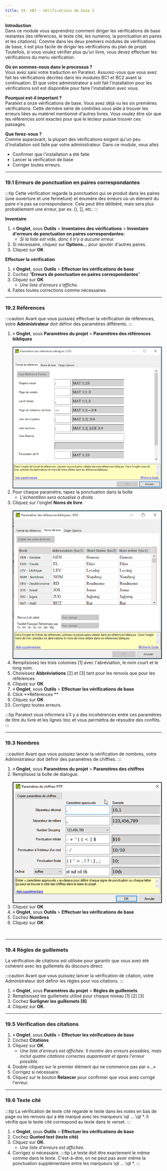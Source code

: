 ```yaml
---
title: 19. VB3 – Vérifications de base 3
---
```

**Introduction**  
Dans ce module vous apprendrez comment diriger les vérifications de base restantes (les références, le texte cité, les numéros, la ponctuation en paires et les citations). Comme dans les deux premiers modules de vérifications de base, il est plus facile de diriger les vérifications du plan de projet. Toutefois, si vous voulez vérifier plus qu'un livre, vous devez effectuer les vérifications du menu vérification.

**Où en sommes-nous dans le processus ?**  
Vous avez saisi votre traduction en Paratext. Assurez-vous que vous avez fait les vérifications décrites dans les modules BC1 et BC2 avant la continuation. Et que votre administrateur a soit fait l'installation pour les vérifications soit est disponible pour faire l'installation avec vous.

**Pourquoi est-il important ?**  
Paratext a onze vérifications de base. Vous avez déjà vu les six premières vérifications. Cette dernière série de contrôles vous aide à trouver les erreurs liées au matériel mentionné d'autres livres. Vous voulez être sûr que les références sont exactes pour que le lecteur puisse trouver ces passages.

**Que ferez-vous ?**  
Comme auparavant, la plupart des vérifications exigent qu'un peu d'installation soit faite par votre administrateur. Dans ce module, vous allez

-  Confirmer que l'installation a été faite
-  Lancer la vérification de base
-  Corriger toutes erreurs.

----
### 19.1 Erreurs de ponctuation en paires correspondantes

:::tip
Cette vérification regarde la ponctuation qui se produit dans les paires (une ouverture et une fermeture) et énumère des erreurs où un élément du paire n'a pas sa correspondance. Cela peut être délibéré, mais sera plus probablement une erreur, par ex. (), [], etc.
:::

**Inventaire**  
1. **≡ Onglet**, sous **Outils** \> **Inventaires des vérifications** \> **Inventaire d'erreurs de ponctuation en paires correspondantes:**  
    -  *Si la liste est vide, donc il n'y a aucune erreur.*  
1. Si nécessaire, cliquez sur **Options…** pour ajouter d'autres paires.
1. Cliquez sur **OK**

**Effectuer  la vérification**  
1. **≡ Onglet**, sous **Outils** \> **Effectuer les vérifications de base**
1. Cochez “**Erreurs de ponctuation en paires correspondantes**”
1. Cliquez sur **OK**  
    -  *Une liste d'erreurs s'affiche.*  
1. Faites toutes corrections comme nécessaires.

----
### 19.2 Références
:::caution
Avant que vous puissiez effectuer la vérification de références, votre **Administrateur** doit définir des paramètres différents.
:::
1. **≡ Onglet**, sous **Paramètres du projet** \> **Paramètres des références bibliques**  
  ![](../media/4717f342182250df9b130f8ff728a949.png)
1. Pour chaque paramètre, tapez la ponctuation dans la boîte 
    -  *L'échantillon sera actualisé à droite.*  
1. Cliquez sur l'onglet **Noms de livre**  
    ![](../media/b75d86f75f87e72b4580bc2bc6707134.png)
1. Remplisissez les trois colonnes [1] avec l'abréviation, le nom court et le long nom.
1. Choisissez **Abbréviations** [2] et [3] tant pour les renvois que pour les références
1. Cliquez sur **OK**
1. **≡ Onglet**, sous **Outils** \> **Effectuer les vérifications de base**
1. Click **Références **
1. Cliquez sur **OK**
1. Corrigez toutes erreurs.

:::tip
Paratext vous informera s'il y a des incohérences entre ces paramètres de titre du livre et les lignes \\toc et vous permettra de résoudre des conflits.
:::

----
### 19.3 Nombres

:::caution
Avant que vous puissiez lancer la vérification de nombres, votre Administrateur doit définir des paramètres de chiffres.
:::

1. **≡ Onglet**, sous **Paramètres du projet** \> **Paramètres des chiffres**
1. Remplissez la boîte de dialogue.  
    ![](../media/1eb8c544c736f41791ddbb0546a1e210.png)  
1. Cliquez sur **OK**
1. **≡ Onglet**, sous **Outils** \> **Effectuer les vérifications de base**
1. Cochez **Nombres**
1. Cliquez sur **OK**

 


----
### 19.4 Règles de guillemets

La vérification de citations est utilisée pour garantir que vous avez été cohérent avec les guillemets du discours direct.

:::caution
Avant que vous puissiez lancer la vérification de citation, votre Administrateur doit définir les règles pour vos citations.
:::

1. **≡ Onglet**, sous **Paramètres du projet** \> **Règles de guillemets**
1. Remplisissez les guillemets utilisé pour chaque niveau [1] [2] [3]
1. Cochez **Surligner les guillemets [8]**
1. Cliquez sur  **OK**.

----
### 19.5 Vérification des citations

1. **≡ Onglet**, sous **Outils** \> **Effectuer les vérifications de base**
1. Cochez **Citations**
1. Cliquez sur **OK**.  
    -  *Une liste d'erreurs est affichée. Il montre des erreurs possibles, mais inclut quatre citations correctes auparavant et après l'erreur possible.*
1. Double-cliquez sur le premier élément qui ne commence pas par «…»
1. Corrigez si nécessaire.
1. Cliquez sur le bouton **Relancer** pour confirmer que vous avez corrigé l'erreur.

----
### 19.6 Texte cité

:::tip
La vérification de texte cité regarde le texte dans les notes en bas de page ou les renvois qui a été marqué avec les marqueurs \\qt … \\qt \*. Il vérifie que le texte cité correspond au texte dans le verset.
:::

1. **≡ Onglet**, sous **Outils** \> **Effectuer les vérifications de base**
1. Cochez **Quoted text (texte cité)**
1. Cliquez sur **OK**.  
    -  *Une liste d'erreurs est affichée.*
1. Corrigez si nécessaire.
:::tip
Le texte doit être exactement le même comme dans le texte. C'est-à-dire, on ne peut pas avoir même la ponctuation supplémentaire entre les marqueurs \\qt … \\qt \*.
:::
